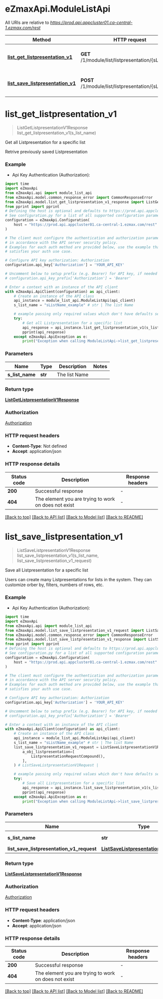 # eZmaxApi.ModuleListApi

All URIs are relative to *https://prod.api.appcluster01.ca-central-1.ezmax.com/rest*

Method | HTTP request | Description
------------- | ------------- | -------------
[**list_get_listpresentation_v1**](ModuleListApi.md#list_get_listpresentation_v1) | **GET** /1/module/list/listpresentation/{sListName} | Get all Listpresentation for a specific list
[**list_save_listpresentation_v1**](ModuleListApi.md#list_save_listpresentation_v1) | **POST** /1/module/list/listpresentation/{sListName} | Save all Listpresentation for a specific list


# **list_get_listpresentation_v1**
> ListGetListpresentationV1Response list_get_listpresentation_v1(s_list_name)

Get all Listpresentation for a specific list

Retrive previously saved Listpresentation

### Example

* Api Key Authentication (Authorization):

```python
import time
import eZmaxApi
from eZmaxApi.api import module_list_api
from eZmaxApi.model.common_response_error import CommonResponseError
from eZmaxApi.model.list_get_listpresentation_v1_response import ListGetListpresentationV1Response
from pprint import pprint
# Defining the host is optional and defaults to https://prod.api.appcluster01.ca-central-1.ezmax.com/rest
# See configuration.py for a list of all supported configuration parameters.
configuration = eZmaxApi.Configuration(
    host = "https://prod.api.appcluster01.ca-central-1.ezmax.com/rest"
)

# The client must configure the authentication and authorization parameters
# in accordance with the API server security policy.
# Examples for each auth method are provided below, use the example that
# satisfies your auth use case.

# Configure API key authorization: Authorization
configuration.api_key['Authorization'] = 'YOUR_API_KEY'

# Uncomment below to setup prefix (e.g. Bearer) for API key, if needed
# configuration.api_key_prefix['Authorization'] = 'Bearer'

# Enter a context with an instance of the API client
with eZmaxApi.ApiClient(configuration) as api_client:
    # Create an instance of the API class
    api_instance = module_list_api.ModuleListApi(api_client)
    s_list_name = "sListName_example" # str | The list Name

    # example passing only required values which don't have defaults set
    try:
        # Get all Listpresentation for a specific list
        api_response = api_instance.list_get_listpresentation_v1(s_list_name)
        pprint(api_response)
    except eZmaxApi.ApiException as e:
        print("Exception when calling ModuleListApi->list_get_listpresentation_v1: %s\n" % e)
```


### Parameters

Name | Type | Description  | Notes
------------- | ------------- | ------------- | -------------
 **s_list_name** | **str**| The list Name |

### Return type

[**ListGetListpresentationV1Response**](ListGetListpresentationV1Response.md)

### Authorization

[Authorization](../README.md#Authorization)

### HTTP request headers

 - **Content-Type**: Not defined
 - **Accept**: application/json


### HTTP response details

| Status code | Description | Response headers |
|-------------|-------------|------------------|
**200** | Successful response |  -  |
**404** | The element you are trying to work on does not exist |  -  |

[[Back to top]](#) [[Back to API list]](../README.md#documentation-for-api-endpoints) [[Back to Model list]](../README.md#documentation-for-models) [[Back to README]](../README.md)

# **list_save_listpresentation_v1**
> ListSaveListpresentationV1Response list_save_listpresentation_v1(s_list_name, list_save_listpresentation_v1_request)

Save all Listpresentation for a specific list

Users can create many Listpresentations for lists in the system. They can customize orber by, filters, numbers of rows, etc.

### Example

* Api Key Authentication (Authorization):

```python
import time
import eZmaxApi
from eZmaxApi.api import module_list_api
from eZmaxApi.model.list_save_listpresentation_v1_request import ListSaveListpresentationV1Request
from eZmaxApi.model.common_response_error import CommonResponseError
from eZmaxApi.model.list_save_listpresentation_v1_response import ListSaveListpresentationV1Response
from pprint import pprint
# Defining the host is optional and defaults to https://prod.api.appcluster01.ca-central-1.ezmax.com/rest
# See configuration.py for a list of all supported configuration parameters.
configuration = eZmaxApi.Configuration(
    host = "https://prod.api.appcluster01.ca-central-1.ezmax.com/rest"
)

# The client must configure the authentication and authorization parameters
# in accordance with the API server security policy.
# Examples for each auth method are provided below, use the example that
# satisfies your auth use case.

# Configure API key authorization: Authorization
configuration.api_key['Authorization'] = 'YOUR_API_KEY'

# Uncomment below to setup prefix (e.g. Bearer) for API key, if needed
# configuration.api_key_prefix['Authorization'] = 'Bearer'

# Enter a context with an instance of the API client
with eZmaxApi.ApiClient(configuration) as api_client:
    # Create an instance of the API class
    api_instance = module_list_api.ModuleListApi(api_client)
    s_list_name = "sListName_example" # str | The list Name
    list_save_listpresentation_v1_request = ListSaveListpresentationV1Request(
        a_obj_listpresentation=[
            ListpresentationRequestCompound(),
        ],
    ) # ListSaveListpresentationV1Request | 

    # example passing only required values which don't have defaults set
    try:
        # Save all Listpresentation for a specific list
        api_response = api_instance.list_save_listpresentation_v1(s_list_name, list_save_listpresentation_v1_request)
        pprint(api_response)
    except eZmaxApi.ApiException as e:
        print("Exception when calling ModuleListApi->list_save_listpresentation_v1: %s\n" % e)
```


### Parameters

Name | Type | Description  | Notes
------------- | ------------- | ------------- | -------------
 **s_list_name** | **str**| The list Name |
 **list_save_listpresentation_v1_request** | [**ListSaveListpresentationV1Request**](ListSaveListpresentationV1Request.md)|  |

### Return type

[**ListSaveListpresentationV1Response**](ListSaveListpresentationV1Response.md)

### Authorization

[Authorization](../README.md#Authorization)

### HTTP request headers

 - **Content-Type**: application/json
 - **Accept**: application/json


### HTTP response details

| Status code | Description | Response headers |
|-------------|-------------|------------------|
**200** | Successful response |  -  |
**404** | The element you are trying to work on does not exist |  -  |

[[Back to top]](#) [[Back to API list]](../README.md#documentation-for-api-endpoints) [[Back to Model list]](../README.md#documentation-for-models) [[Back to README]](../README.md)


